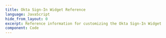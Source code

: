 ```yaml
---
title: Okta Sign-In Widget Reference
language: JavaScript
hide_from_layout: 0
excerpt: Reference information for customizing the Okta Sign-In Widget.
component: Code
---
```


